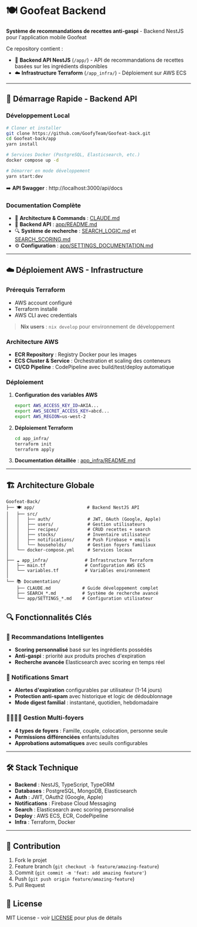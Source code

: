 # 🍽️ Goofeat Backend

**Système de recommandations de recettes anti-gaspi** - Backend NestJS pour l'application mobile Goofeat

Ce repository contient :
- 🥘 **Backend API NestJS** (`/app/`) - API de recommandations de recettes basées sur les ingrédients disponibles
- ☁️ **Infrastructure Terraform** (`/app_infra/`) - Déploiement sur AWS ECS

---

## 🚀 Démarrage Rapide - Backend API

### Développement Local

```bash
# Cloner et installer
git clone https://github.com/GoofyTeam/Goofeat-back.git
cd Goofeat-back/app
yarn install

# Services Docker (PostgreSQL, Elasticsearch, etc.)
docker compose up -d

# Démarrer en mode développement
yarn start:dev
```

➡️ **API Swagger** : http://localhost:3000/api/docs

### Documentation Complète

- 📖 **Architecture & Commands** : [CLAUDE.md](./CLAUDE.md)
- 📱 **Backend API** : [app/README.md](./app/README.md)
- 🔍 **Système de recherche** : [SEARCH_LOGIC.md](./SEARCH_LOGIC.md) et [SEARCH_SCORING.md](./SEARCH_SCORING.md)
- ⚙️ **Configuration** : [app/SETTINGS_DOCUMENTATION.md](./app/SETTINGS_DOCUMENTATION.md)

---

## ☁️ Déploiement AWS - Infrastructure

### Prérequis Terraform

- AWS account configuré
- Terraform installé
- AWS CLI avec credentials

> **Nix users** : `nix develop` pour environnement de développement

### Architecture AWS

- **ECR Repository** : Registry Docker pour les images
- **ECS Cluster & Service** : Orchestration et scaling des conteneurs
- **CI/CD Pipeline** : CodePipeline avec build/test/deploy automatique

### Déploiement

1. **Configuration des variables AWS**
   ```bash
   export AWS_ACCESS_KEY_ID=AKIA...
   export AWS_SECRET_ACCESS_KEY=abcd...
   export AWS_REGION=us-west-2
   ```

2. **Déploiement Terraform**
   ```bash
   cd app_infra/
   terraform init
   terraform apply
   ```

3. **Documentation détaillée** : [app_infra/README.md](./app_infra/README.md)

---

## 🏗️ Architecture Globale

```
Goofeat-Back/
├── 🍽️ app/                    # Backend NestJS API
│   ├── src/
│   │   ├── auth/              # JWT, OAuth (Google, Apple)
│   │   ├── users/             # Gestion utilisateurs
│   │   ├── recipes/           # CRUD recettes + search
│   │   ├── stocks/            # Inventaire utilisateur
│   │   ├── notifications/     # Push Firebase + emails
│   │   └── households/        # Gestion foyers familiaux
│   └── docker-compose.yml     # Services locaux
│
├── ☁️ app_infra/              # Infrastructure Terraform
│   ├── main.tf               # Configuration AWS ECS
│   └── variables.tf          # Variables environnement
│
└── 📚 Documentation/
    ├── CLAUDE.md            # Guide développement complet
    ├── SEARCH_*.md          # Système de recherche avancé
    └── app/SETTINGS_*.md    # Configuration utilisateur
```

## 🔍 Fonctionnalités Clés

### 🥘 Recommandations Intelligentes
- **Scoring personnalisé** basé sur les ingrédients possédés
- **Anti-gaspi** : priorité aux produits proches d'expiration
- **Recherche avancée** Elasticsearch avec scoring en temps réel

### 📱 Notifications Smart
- **Alertes d'expiration** configurables par utilisateur (1-14 jours)
- **Protection anti-spam** avec historique et logic de dédoublonnage
- **Mode digest familial** : instantané, quotidien, hebdomadaire

### 👨‍👩‍👧‍👦 Gestion Multi-foyers
- **4 types de foyers** : Famille, couple, colocation, personne seule
- **Permissions différenciées** enfants/adultes
- **Approbations automatiques** avec seuils configurables

---

## 🛠️ Stack Technique

- **Backend** : NestJS, TypeScript, TypeORM
- **Databases** : PostgreSQL, MongoDB, Elasticsearch
- **Auth** : JWT, OAuth2 (Google, Apple)
- **Notifications** : Firebase Cloud Messaging
- **Search** : Elasticsearch avec scoring personnalisé
- **Deploy** : AWS ECS, ECR, CodePipeline
- **Infra** : Terraform, Docker

---

## 🤝 Contribution

1. Fork le projet
2. Feature branch (`git checkout -b feature/amazing-feature`)
3. Commit (`git commit -m 'feat: add amazing feature'`)
4. Push (`git push origin feature/amazing-feature`)
5. Pull Request

## 📄 License

MIT License - voir [LICENSE](./LICENSE) pour plus de détails